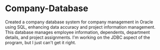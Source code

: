 # Company-Database
Created a company database system for company management in Oracle using SQL, enhancing data accuracy and project information management. This database manages employee information, dependents, department details, and project assignments.
I'm working on the JDBC aspect of the program, but I just can't get it right.
